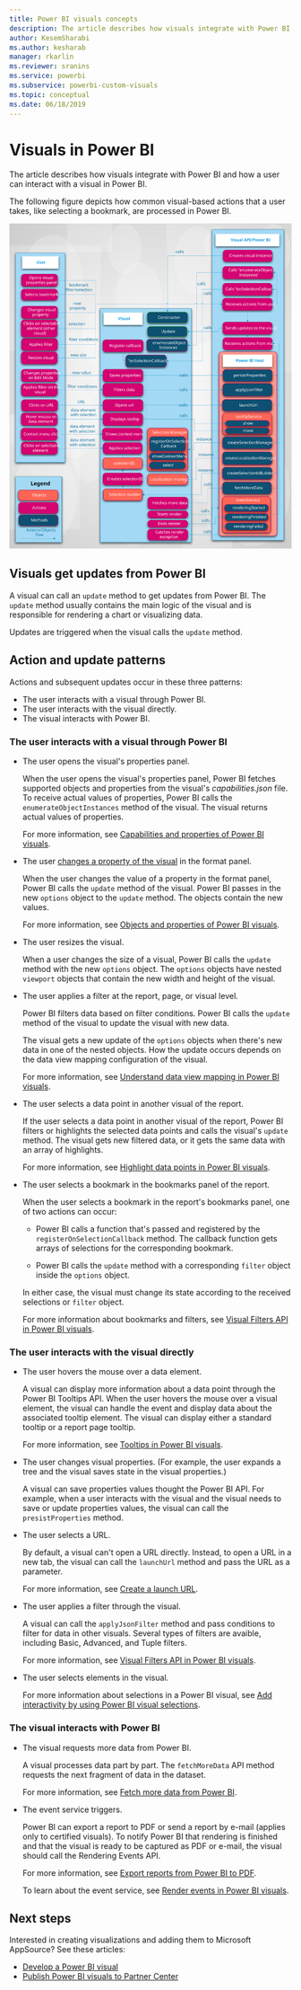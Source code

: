 ```yaml
---
title: Power BI visuals concepts
description: The article describes how visuals integrate with Power BI and how a user can interact with a visual in Power BI.
author: KesemSharabi
ms.author: kesharab
manager: rkarlin
ms.reviewer: sranins
ms.service: powerbi
ms.subservice: powerbi-custom-visuals
ms.topic: conceptual
ms.date: 06/18/2019
---
```


# Visuals in Power BI

The article describes how visuals integrate with Power BI and how a user can interact with a visual in Power BI. 

The following figure depicts how common visual-based actions that a user takes, like selecting a bookmark, are processed in Power BI.

![Power BI visual action diagram](./media/visual-concept.svg)

## Visuals get updates from Power BI

A visual can call an `update` method to get updates from Power BI. The `update` method usually contains the main logic of the visual and is responsible for rendering a chart or visualizing data.

Updates are triggered when the visual calls the `update` method.

## Action and update patterns

Actions and subsequent updates occur in these three patterns:

* The user interacts with a visual through Power BI.
* The user interacts with the visual directly.
* The visual interacts with Power BI.

### The user interacts with a visual through Power BI

* The user opens the visual's properties panel.

    When the user opens the visual's properties panel, Power BI fetches supported objects and properties from the visual's *capabilities.json* file. To receive actual values of properties, Power BI calls the `enumerateObjectInstances` method of the visual. The visual returns actual values of properties.

    For more information, see [Capabilities and properties of Power BI visuals](capabilities.md).

* The user [changes a property of the visual](../../visuals/power-bi-visualization-customize-title-background-and-legend.md) in the format panel.

    When the user changes the value of a property in the format panel, Power BI calls the `update` method of the visual. Power BI passes in the new `options` object to the `update` method. The objects contain the new values.

    For more information, see [Objects and properties of Power BI visuals](objects-properties.md).

* The user resizes the visual.

    When a user changes the size of a visual, Power BI calls the `update` method with the new `options` object. The `options` objects have nested `viewport` objects that contain the new width and height of the visual.

* The user applies a filter at the report, page, or visual level.

    Power BI filters data based on filter conditions. Power BI calls the `update` method of the visual to update the visual with new data.

    The visual gets a new update of the `options` objects when there's new data in one of the nested objects. How the update occurs depends on the data view mapping configuration of the visual.

    For more information, see [Understand data view mapping in Power BI visuals](dataview-mappings.md).

* The user selects a data point in another visual of the report.

    If the user selects a data point in another visual of the report, Power BI filters or highlights the selected data points and calls the visual's `update` method. The visual gets new filtered data, or it gets the same data with an array of highlights.

    For more information, see [Highlight data points in Power BI visuals](highlight.md).

* The user selects a bookmark in the bookmarks panel of the report.

    When the user selects a bookmark in the report's bookmarks panel, one of two actions can occur:

    * Power BI calls a function that's passed and registered by the `registerOnSelectionCallback` method. The callback function gets arrays of selections for the corresponding bookmark.

    * Power BI calls the `update` method with a corresponding `filter` object inside the `options` object.

    In either case, the visual must change its state according to the received selections or `filter` object.

    For more information about bookmarks and filters, see [Visual Filters API in Power BI visuals](filter-api.md).

### The user interacts with the visual directly

* The user hovers the mouse over a data element.

    A visual can display more information about a data point through the Power BI Tooltips API. When the user hovers the mouse over a visual element, the visual can handle the event and display data about the associated tooltip element. The visual can display either a standard tooltip or a report page tooltip.

    For more information, see [Tooltips in Power BI visuals](add-tooltips.md).

* The user changes visual properties. (For example, the user expands a tree and the visual saves state in the visual properties.)

    A visual can save properties values thought the Power BI API. For example, when a user interacts with the visual and the visual needs to save or update properties values, the visual can call the `presistProperties` method.

* The user selects a URL.

    By default, a visual can't open a URL directly. Instead, to open a URL in a new tab, the visual can call the `launchUrl` method and pass the URL as a parameter.

    For more information, see [Create a launch URL](launch-url.md).

* The user applies a filter through the visual.

    A visual can call the `applyJsonFilter` method and pass conditions to filter for data in other visuals. Several types of filters are avaible, including Basic, Advanced, and Tuple filters.

    For more information, see [Visual Filters API in Power BI visuals](filter-api.md).

* The user selects elements in the visual.

    For more information about selections in a Power BI visual, see [Add interactivity by using Power BI visual selections](selection-api.md).

### The visual interacts with Power BI

* The visual requests more data from Power BI.

    A visual processes data part by part. The `fetchMoreData` API method requests the next fragment of data in the dataset.

    For more information, see [Fetch more data from Power BI](fetch-more-data.md).

* The event service triggers.

    Power BI can export a report to PDF or send a report by e-mail (applies only to certified visuals). To notify Power BI that rendering is finished and that the visual is ready to be captured as PDF or e-mail, the visual should call the Rendering Events API.

    For more information, see [Export reports from Power BI to PDF](../../consumer/end-user-pdf.md).

    To learn about the event service, see [Render events in Power BI visuals](event-service.md).

## Next steps

Interested in creating visualizations and adding them to Microsoft AppSource? See these articles:

* [Develop a Power BI visual](./custom-visual-develop-tutorial.md)
* [Publish Power BI visuals to Partner Center](../office-store.md)
